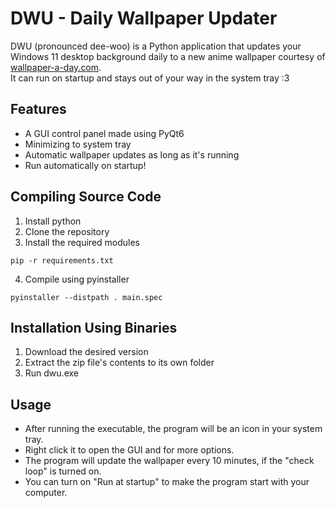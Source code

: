# DWU - Daily Wallpaper Updater

DWU (pronounced dee-woo) is a Python application that updates your Windows 11 desktop background daily to a new anime wallpaper courtesy of [wallpaper-a-day.com](https://wallpaper-a-day.com).  
It can run on startup and stays out of your way in the system tray :3

## Features
- A GUI control panel made using PyQt6
- Minimizing to system tray
- Automatic wallpaper updates as long as it's running
- Run automatically on startup!

## Compiling Source Code
1. Install python
2. Clone the repository
3. Install the required modules
```
pip -r requirements.txt
```
4. Compile using pyinstaller
```
pyinstaller --distpath . main.spec
```

## Installation Using Binaries
1. Download the desired version
2. Extract the zip file's contents to its own folder
3. Run dwu.exe

## Usage
- After running the executable, the program will be an icon in your system tray.  
- Right click it to open the GUI and for more options.  
- The program will update the wallpaper every 10 minutes, if the "check loop" is turned on.  
- You can turn on "Run at startup" to make the program start with your computer.  